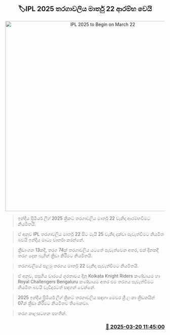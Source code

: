 <p align='center'><b><h2 align='center' title='IPL 2025 to Begin on March 22'>🏷IPL 2025 තරගාවලිය මාර්තු 22 ආරම්භ වෙයි</h2></b></p>
<p align='center'><img src='https://helakuru.sgp1.cdn.digitaloceanspaces.com/esana/images/lib/ipl-2022-archived.jpg' width='600' alt='IPL 2025 to Begin on March 22'></p>

> ඉන්දීය ප්‍රිමියර් ලීග් 2025 ක්‍රිකට් තරගාවලිය මාර්තු 22 වැනිදා ආරම්භවීමට නියමිතයි.

> ඒ අනුව IPL තරගාවලිය මාර්තු 22 සිට මැයි 25 වැනිදා දක්වා පැවැත්වීමට නියමිත බවයි ඉන්දීය මාධ්‍ය වාර්තා කරන්නේ.

> ක්‍රීඩාංගන 13කදී, තරග 74ක් තරගාවලිය යටතේ පැවැත්වෙන අතර, එක් දිනකදී තරග දෙක බැගින් ක්‍රීඩා කිරීමට නියමිතයි.

> තරගාවලියේ පළමු තරගය මාර්තු 22 වැනිදා පැවැත්වීමට නියමිතයි.

> ඒ අනුව, පසුගිය වාරයේ ශූරතාවය දිනූ Kolkata Knight Riders කණ්ඩායම හා Royal Challengers Bengaluru කණ්ඩායම අතර එම තරගය පැවැත්වීමට නියමිත බවයි වැඩිදුරටත් සඳහන් වෙන්නේ.

> 2025 ඉන්දීය ප්‍රිමියර් ලීග් ක්‍රිකට් තරගාවලිය සඳහා මෙවර ශ්‍රී ලංකා ක්‍රීඩකයින් 07ක් ක්‍රීඩා කිරීමට නියමිතව තිබෙනවා.

> තරග කාලසටහන පහතින්.



<h3 align='right'><a href='https://www.helakuru.lk/esana/p/108487/'>📅 2025-03-20 11:45:00</a></h3>
